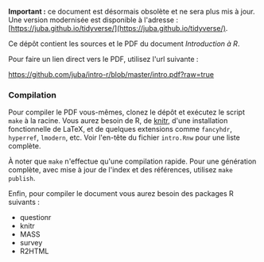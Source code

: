 **Important :** ce document est désormais obsolète et ne sera plus mis à jour. Une version modernisée est disponible à l'adresse : [https://juba.github.io/tidyverse/](https://juba.github.io/tidyverse/).

Ce dépôt contient les sources et le PDF du document *Introduction à R*.

Pour faire un lien direct vers le PDF, utilisez l'url suivante :

https://github.com/juba/intro-r/blob/master/intro.pdf?raw=true

### Compilation

Pour compiler le PDF vous-mêmes, clonez le dépôt et exécutez le script
`make` à la racine.  Vous aurez besoin de R, de
[knitr](http://yihui.name/knitr/), d'une installation fonctionnelle de
LaTeX, et de quelques extensions comme `fancyhdr`, `hyperref`, `lmodern`,
etc.  Voir l'en-tête du fichier `intro.Rnw` pour une liste complète.

À noter que `make` n'effectue qu'une compilation rapide. Pour une génération
complète, avec mise à jour de l'index et des références, utilisez `make
publish`.

Enfin, pour compiler le document vous aurez besoin des packages R suivants :

- questionr
- knitr
- MASS
- survey
- R2HTML
